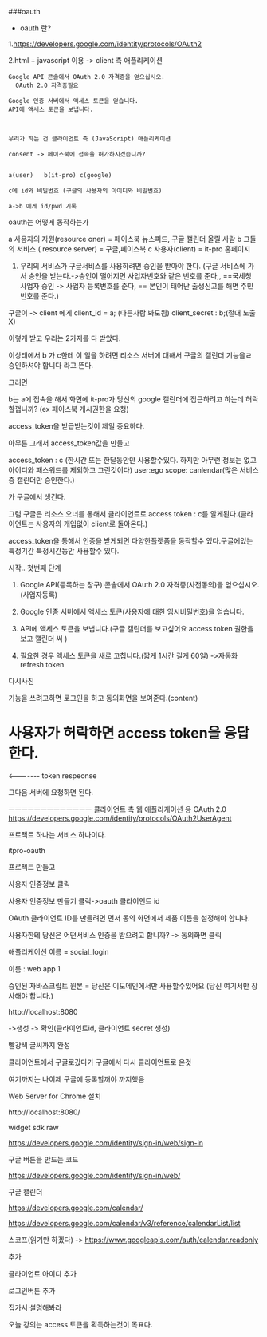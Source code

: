 ###oauth



   - oauth 란?
  

  1.https://developers.google.com/identity/protocols/OAuth2

  2.html + javascript 이용   -> client 측 애플리케이션

    Google API 콘솔에서 OAuth 2.0 자격증을 얻으십시오.
      OAuth 2.0 자격증필요

    Google 인증 서버에서 액세스 토큰을 얻습니다.
    API에 액세스 토큰을 보냅니다.



    우리가 하는 건 클라이언트 측 (JavaScript) 애플리케이션
    
    consent -> 페이스북에 접속을 허가하시겠습니까?


    a(user)   b(it-pro) c(google)

    c에 id와 비밀번호 (구글의 사용자의 아이디와 비밀번호)

    a->b 에게 id/pwd 기록


oauth는 어떻게 동작하는가

a 사용자의 자원(resource oner) = 페이스북 뉴스피드, 구글 캘린더 올릴 사람 
b 그들의 서비스 ( resource server) = 구글,페이스북
c 사용자(client)  = it-pro 홈페이지

1. 우리의 서비스가 구글서비스를 사용하려면 승인을 받아야 한다.
    (구글 서비스에 가서 승인을 받는다.->승인이 떨어지면 사업자번호와 같은 번호를 준다,, ==국세청 사업자 승인
    -> 사업자 등록번호를 준다, == 본인이 태어난 출생신고를 해면 주민번호를 준다.)


구글이 -> client 에게 
client_id = a;  (다른사람 봐도됨)
client_secret : b;(절대 노출 X)

이렇게 받고 우리는 2가지를 다 받았다.


이상태에서 b 가 c한테 이 일을 하려면 리소스 서버에 대해서
구글의 캘린더 기능을ㄹ 승인하셔야 합니다 라고 뜬다. 

그러면

b는 a에 접속을 해서 화면에 it-pro가 당신의 google 캘린더에
접근하려고 하는데 허락할껍니까?
(ex 페이스북 게시권한을 요청)


access_token을 받급받는것이 제일 중요하다.

아무튼 그래서 access_token값을 만들고 

access_token : c (한시간 또는 한달동안만 사용할수있다. 하지만 아무런 정보는 없고 아이디와 패스워드를 제외하고 그런것이다)
user:ego
scope: canlendar(많은 서비스중 캘린더만 승인한다.)


가 구글에서 생긴다.


그럼 구글은 리소스 오너를 통해서 클라이언트로 access token : c를 알게된다.(클라이언트는 사용자의 개입없이 client로 돌아온다.)


access_token을 통해서 인증을 받게되면 다양한플랫폼을 동작할수 있다.구글에있는 특정기간 특정시간동안 사용할수 있다.




시작.. 첫번째 단계

1. Google API(등록하는 창구) 콘솔에서 OAuth 2.0 자격증(사전동의)을 얻으십시오.(사업자등록)

2. Google 인증 서버에서 액세스 토큰(사용자에 대한 임시비밀번호)을 얻습니다.


3. API에 액세스 토큰을 보냅니다.(구글 캘린더를 보고싶어요 access token 권한을 보고 캘린더 써 )

4. 필요한 경우 액세스 토큰을 새로 고칩니다.(짧게 1시간 길게 60일) ->자동화 refresh token


다시사진

기능을 쓰려고하면 로그인을 하고 동의화면을 보여준다.(content)

사용자가 허락하면 access token을 응답한다. 
==
<------- token respeonse


그다음 서버에 요청하면 된다.



ㅡㅡㅡㅡㅡㅡㅡㅡㅡㅡㅡㅡㅡ
클라이언트 측 웹 애플리케이션 용 OAuth 2.0
https://developers.google.com/identity/protocols/OAuth2UserAgent

프로젝트 하나는 서비스 하나이다.

itpro-oauth

프로젝트 만들고

사용자 인증정보 클릭

사용자 인증정보 만들기 클릭->oauth 클라이언트 id


OAuth 클라이언트 ID를 만들려면 먼저 동의 화면에서 제품 이름을 설정해야 합니다.

사용자한테 당신은 어떤서비스 인증을 받으려고 합니까?
-> 동의화면 클릭

애플리케이션 이름 = social_login

이름 : web app 1

승인된 자바스크립트 원본 = 당신은 이도메인에서만 사용할수있어요
(당신 여기서만 장사해야 합니다.)

http://localhost:8080

->생성 -> 확인(클라이언트id, 클라이언트 secret 생성)

빨강색 글씨까지 완성

클라이언트에서 구글로갔다가 구글에서 다시 클라이언트로 온것

여기까지는 나이제 구글에 등록할꺼야 까지했음


Web Server for Chrome 설치


http://localhost:8080/




widget sdk raw


https://developers.google.com/identity/sign-in/web/sign-in


구글 버튼을 만드는 코드

https://developers.google.com/identity/sign-in/web/


구글 캘린더 

https://developers.google.com/calendar/




https://developers.google.com/calendar/v3/reference/calendarList/list




스코프(읽기만 하겠다) -> https://www.googleapis.com/auth/calendar.readonly

추가

클라이언트 아이디 추가

<meta name="google-signin-client_id" content="663913350605-c5ad5hdq03o2a8gtk1ba4d5veg25kqcb.apps.googleusercontent.com ">



로그인버튼 추가 
<div class="g-signin2"></div>



집가서 설명해봐라

오늘 강의는 access 토큰을 획득하는것이 목표다.





























